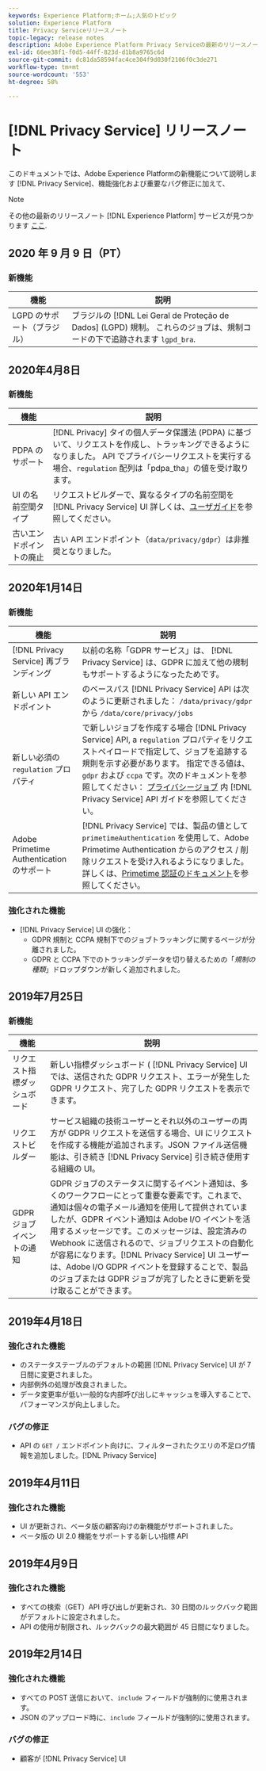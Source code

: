 ```yaml
---
keywords: Experience Platform;ホーム;人気のトピック
solution: Experience Platform
title: Privacy Serviceリリースノート
topic-legacy: release notes
description: Adobe Experience Platform Privacy Serviceの最新のリリースノートです。
exl-id: 66ee38f1-f0d5-44ff-823d-d1b8a9765c6d
source-git-commit: dc81da58594fac4ce304f9d030f2106f0c3de271
workflow-type: tm+mt
source-wordcount: '553'
ht-degree: 58%

---
```


# [!DNL Privacy Service] リリースノート

このドキュメントでは、Adobe Experience Platformの新機能について説明します [!DNL Privacy Service]、機能強化および重要なバグ修正に加えて、

>[!NOTE]
>
>その他の最新のリリースノート [!DNL Experience Platform] サービスが見つかります [ここ](../release-notes/latest/latest.md).

## 2020 年 9 月 9 日（PT）

### 新機能

| 機能 | 説明 |
| --- | --- |
| LGPD のサポート（ブラジル） | ブラジルの [!DNL Lei Geral de Proteção de Dados] (LGPD) 規制。 これらのジョブは、規制コードの下で追跡されます `lgpd_bra`. |

## 2020年4月8日

### 新機能

| 機能 | 説明 |
| --- | --- |
| PDPA のサポート | [!DNL Privacy] タイの個人データ保護法 (PDPA) に基づいて、リクエストを作成し、トラッキングできるようになりました。 API でプライバシーリクエストを実行する場合、`regulation` 配列は「pdpa_tha」の値を受け取ります。 |
| UI の名前空間タイプ | リクエストビルダーで、異なるタイプの名前空間を [!DNL Privacy Service] UI 詳しくは、[ユーザガイド](ui/user-guide.md)を参照してください。 |
| 古いエンドポイントの廃止 | 古い API エンドポイント（`data/privacy/gdpr`）は非推奨となりました。 |

## 2020年1月14日

### 新機能

| 機能 | 説明 |
| --- | --- |
| [!DNL Privacy Service] 再ブランディング | 以前の名称「GDPR サービス」は、 [!DNL Privacy Service] は、GDPR に加えて他の規制もサポートするようになったためです。 |
| 新しい API エンドポイント | のベースパス [!DNL Privacy Service] API は次のように更新されました： `/data/privacy/gdpr` から `/data/core/privacy/jobs` |
| 新しい必須の `regulation` プロパティ | で新しいジョブを作成する場合 [!DNL Privacy Service] API, a `regulation` プロパティをリクエストペイロードで指定して、ジョブを追跡する規則を示す必要があります。 指定できる値は、`gdpr` および `ccpa` です。次のドキュメントを参照してください： [プライバシージョブ](api/privacy-jobs.md) 内 [!DNL Privacy Service] API ガイドを参照してください。 |
| Adobe Primetime Authentication のサポート | [!DNL Privacy Service] では、製品の値として `primetimeAuthentication` を使用して、Adobe Primetime Authentication からのアクセス / 削除リクエストを受け入れるようになりました。詳しくは、[Primetime 認証のドキュメント](https://tve.helpdocsonline.com/how-to-make-a-privacy-request)を参照してください。 |

### 強化された機能

* [!DNL Privacy Service] UI の強化：
   * GDPR 規制と CCPA 規制下でのジョブトラッキングに関するページが分離されました。
   * GDPR と CCPA 下でのトラッキングデータを切り替えるための「*規制の種類*」ドロップダウンが新しく追加されました。

## 2019年7月25日

### 新機能

| 機能 | 説明 |
| --- | --- |
| リクエスト指標ダッシュボード | 新しい指標ダッシュボード ( [!DNL Privacy Service] UI では、送信された GDPR リクエスト、エラーが発生した GDPR リクエスト、完了した GDPR リクエストを表示できます。 |
| リクエストビルダー | サービス組織の技術ユーザーとそれ以外のユーザーの両方が GDPR リクエストを送信する場合、UI にリクエストを作成する機能が追加されます。JSON ファイル送信機能は、引き続き [!DNL Privacy Service] 引き続き使用する組織の UI。 |
| GDPR ジョブイベントの通知 | GDPR ジョブのステータスに関するイベント通知は、多くのワークフローにとって重要な要素です。これまで、通知は個々の電子メール通知を使用して提供されていましたが、GDPR イベント通知は Adobe I/O イベントを活用するメッセージです。このメッセージは、設定済みの Webhook に送信されるので、ジョブリクエストの自動化が容易になります。[!DNL Privacy Service] UI ユーザーは、Adobe I/O GDPR イベントを登録することで、製品のジョブまたは GDPR ジョブが完了したときに更新を受け取ることができます。 |

## 2019年4月18日

### 強化された機能

* のステータステーブルのデフォルトの範囲 [!DNL Privacy Service] UI が 7 日間に変更されました。
* 内部例外の処理が改良されました。
* データ変更率が低い一般的な内部呼び出しにキャッシュを導入することで、パフォーマンスが向上しました。

### バグの修正

*  API の `GET /` エンドポイント向けに、フィルターされたクエリの不足ログ情報を追加しました。[!DNL Privacy Service]

## 2019年4月11日

### 強化された機能

* UI が更新され、ベータ版の顧客向けの新機能がサポートされました。
* ベータ版の UI 2.0 機能をサポートする新しい指標 API

## 2019年4月9日

### 強化された機能

* すべての検索（GET）API 呼び出しが更新され、30 日間のルックバック範囲がデフォルトに設定されました。
* API の使用が制限され、ルックバックの最大範囲が 45 日間になりました。

## 2019年2月14日

### 強化された機能

* すべての POST 送信において、`include` フィールドが強制的に使用されます。
* JSON のアップロード時に、`include` フィールドが強制的に使用されます。

### バグの修正

* 顧客が [!DNL Privacy Service] UI
